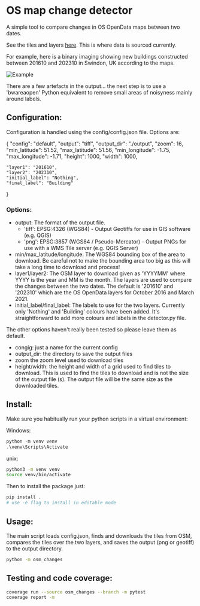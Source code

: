 # OS map change detector

A simple tool to compare changes in OS OpenData maps between two dates.

See the tiles and layers [here](https://os.openstreetmap.org/). This is where data is sourced currently.


For example, here is a binary imaging showing new buildings constructed between 201610 and 202310 in Swindon, UK according to the maps.
<!-- Example jpg: https://github.com/insar-uk/osm_changes/blob/main/example.jpg-->

![Example](https://raw.githubusercontent.com/insar-uk/osm_changes/main/example.jpg)

There are a few artefacts in the output... the next step is to use a 'bwareaopen' Python equivalent to remove small areas of noisyness mainly around labels.


## Configuration:

Configuration is handled using the config/config.json file. Options are:

{
    "config": "default",
    "output": "tiff",
    "output_dir": "./output",
    "zoom": 16,
    "min_latitude": 51.52,
    "max_latitude": 51.56,
    "min_longitude": -1.75,
    "max_longitude": -1.71,
    "height": 1000,
    "width": 1000,

    "layer1": "201610",
    "layer2": "202310",
    "initial_label": "Nothing",
    "final_label": "Building"
  }

### Options:
- output: The format of the output file.
    - 'tiff': EPSG:4326 (WGS84) - Output Geotiffs for use in GIS software (e.g. QGIS)
    - 'png': EPSG:3857 (WGS84 / Pseudo-Mercator) - Output PNGs for use with a WMS Tile server (e.g. QGIS Server)
- min/max_latitude/longitude: The WGS84 bounding box of the area to download. Be careful not to make the bounding area too big as this will take a long time to download and process!
- layer1/layer2: The OSM layer to download given as 'YYYYMM' where YYYY is the year and MM is the month. The layers are used to compare the changes between the two dates. The default is '201610' and '202310' which are the OS OpenData layers for October 2016 and March 2021.
- initial_label/final_label: The labels to use for the two layers. Currently only 'Nothing' and 'Building' colours have been added. It's straightforward to add more colours and labels in the detector.py file.

The other options haven't really been tested so please leave them as default.
- congig: just a name for the current config
- output_dir: the directory to save the output files
- zoom the zoom level used to download tiles
- height/width: the height and width of a grid used to find tiles to download. This is used to find the tiles to download and is not the size of the output file (s). The output file will be the same size as the downloaded tiles.

## Install:

Make sure you habitually run your python scripts in a virtual environment:

Windows:
```PowerShell
python -m venv venv
.\venv\Scripts\Activate
```

unix:
```bash
python3 -m venv venv
source venv/bin/activate
```

Then to install the package just:
```bash
pip install .
# use -e flag to install in editable mode
```

## Usage:

The main script loads config.json, finds and downloads the tiles from OSM, compares the tiles over the two layers, and saves the output (png or geotiff) to the output directory.

```bash
python -m osm_changes
```

## Testing and code coverage:

```bash
coverage run --source osm_changes --branch -m pytest
coverage report -m
```